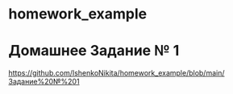 # homework_example
# Домашнее Задание № 1 
https://github.com/IshenkoNikita/homework_example/blob/main/Задание%20№%201
